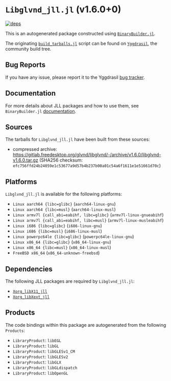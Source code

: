 # `Libglvnd_jll.jl` (v1.6.0+0)

[![deps](https://juliahub.com/docs/Libglvnd_jll/deps.svg)](https://juliahub.com/ui/Packages/Libglvnd_jll/z0JB7?page=2)

This is an autogenerated package constructed using [`BinaryBuilder.jl`](https://github.com/JuliaPackaging/BinaryBuilder.jl).

The originating [`build_tarballs.jl`](https://github.com/JuliaPackaging/Yggdrasil/blob/e80dd3979a9aad553d5fe0aca26992f75bc1741c/L/Libglvnd/build_tarballs.jl) script can be found on [`Yggdrasil`](https://github.com/JuliaPackaging/Yggdrasil/), the community build tree.

## Bug Reports

If you have any issue, please report it to the Yggdrasil [bug tracker](https://github.com/JuliaPackaging/Yggdrasil/issues).

## Documentation

For more details about JLL packages and how to use them, see `BinaryBuilder.jl` [documentation](https://docs.binarybuilder.org/stable/jll/).

## Sources

The tarballs for `Libglvnd_jll.jl` have been built from these sources:

* compressed archive: https://gitlab.freedesktop.org/glvnd/libglvnd/-/archive/v1.6.0/libglvnd-v1.6.0.tar.gz (SHA256 checksum: `efc756ffd24b24059e1c53677a9d57b4b237b00a01c54a6f1611e1e51661d70c`)

## Platforms

`Libglvnd_jll.jl` is available for the following platforms:

* `Linux aarch64 {libc=glibc}` (`aarch64-linux-gnu`)
* `Linux aarch64 {libc=musl}` (`aarch64-linux-musl`)
* `Linux armv7l {call_abi=eabihf, libc=glibc}` (`armv7l-linux-gnueabihf`)
* `Linux armv7l {call_abi=eabihf, libc=musl}` (`armv7l-linux-musleabihf`)
* `Linux i686 {libc=glibc}` (`i686-linux-gnu`)
* `Linux i686 {libc=musl}` (`i686-linux-musl`)
* `Linux powerpc64le {libc=glibc}` (`powerpc64le-linux-gnu`)
* `Linux x86_64 {libc=glibc}` (`x86_64-linux-gnu`)
* `Linux x86_64 {libc=musl}` (`x86_64-linux-musl`)
* `FreeBSD x86_64` (`x86_64-unknown-freebsd`)

## Dependencies

The following JLL packages are required by `Libglvnd_jll.jl`:

* [`Xorg_libX11_jll`](https://github.com/JuliaBinaryWrappers/Xorg_libX11_jll.jl)
* [`Xorg_libXext_jll`](https://github.com/JuliaBinaryWrappers/Xorg_libXext_jll.jl)

## Products

The code bindings within this package are autogenerated from the following `Products`:

* `LibraryProduct`: `libEGL`
* `LibraryProduct`: `libGL`
* `LibraryProduct`: `libGLESv1_CM`
* `LibraryProduct`: `libGLESv2`
* `LibraryProduct`: `libGLX`
* `LibraryProduct`: `libGLdispatch`
* `LibraryProduct`: `libOpenGL`
